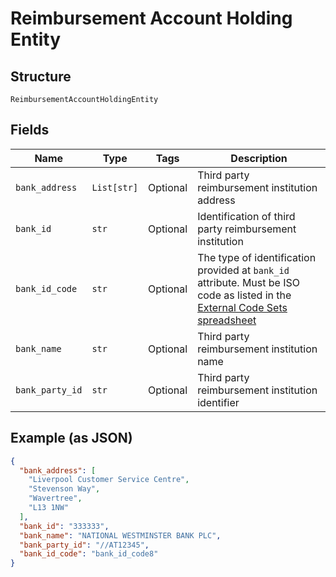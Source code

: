 
# Reimbursement Account Holding Entity

## Structure

`ReimbursementAccountHoldingEntity`

## Fields

| Name | Type | Tags | Description |
|  --- | --- | --- | --- |
| `bank_address` | `List[str]` | Optional | Third party reimbursement institution address |
| `bank_id` | `str` | Optional | Identification of third party reimbursement institution |
| `bank_id_code` | `str` | Optional | The type of identification provided at `bank_id` attribute. Must be ISO code as listed in the [External Code Sets spreadsheet](https://www.iso20022.org/external_code_list.page) |
| `bank_name` | `str` | Optional | Third party reimbursement institution name |
| `bank_party_id` | `str` | Optional | Third party reimbursement institution identifier |

## Example (as JSON)

```json
{
  "bank_address": [
    "Liverpool Customer Service Centre",
    "Stevenson Way",
    "Wavertree",
    "L13 1NW"
  ],
  "bank_id": "333333",
  "bank_name": "NATIONAL WESTMINSTER BANK PLC",
  "bank_party_id": "//AT12345",
  "bank_id_code": "bank_id_code8"
}
```

